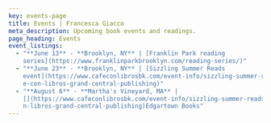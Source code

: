 ```yaml
---
key: events-page
title: Events | Francesca Giacco
meta_description: Upcoming book events and readings.
page_heading: Events
event_listings:
  - "**June 13** - **Brooklyn, NY** | [Franklin Park reading
    series](https://www.franklinparkbrooklyn.com/reading-series/)"
  - "**June 23** - **Brooklyn, NY** | [Sizzling Summer Reads
    event](https://www.cafeconlibrosbk.com/event-info/sizzling-summer-reads-caf\
    e-con-libros-grand-central-publishing)"
  - "**August 6** - **Martha's Vineyard, MA** |
    [](https://www.cafeconlibrosbk.com/event-info/sizzling-summer-reads-cafe-co\
    n-libros-grand-central-publishing)Edgartown Books"
---
```

